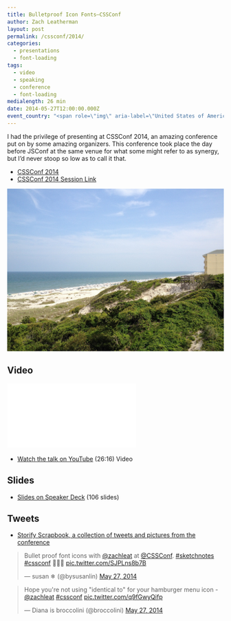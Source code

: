 ```yaml
---
title: Bulletproof Icon Fonts—CSSConf
author: Zach Leatherman
layout: post
permalink: /cssconf/2014/
categories:
  - presentations
  - font-loading
tags:
  - video
  - speaking
  - conference
  - font-loading
medialength: 26 min
date: 2014-05-27T12:00:00.000Z
event_country: "<span role=\"img\" aria-label=\"United States of America\" title=\"United States of America\">\U0001F1FA\U0001F1F8</span>"
---
```


I had the privilege of presenting at CSSConf 2014, an amazing conference put on by some amazing organizers. This conference took place the day before JSConf at the same venue for what some might refer to as synergy, but I’d never stoop so low as to call it that.

* [CSSConf 2014](http://2014.cssconf.com/)
* [CSSConf 2014 Session Link](http://2014.cssconf.com/index.html#zach)

![CSSConf 2014 Hotel View](/web/img/posts/cssconf.jpg)

## Video

<div class="fluid-width-video-wrapper"><iframe src="//www.youtube.com/embed/1EL4VpScnxE" frameborder="0" allowfullscreen></iframe></div>

* [Watch the talk on YouTube](https://www.youtube.com/watch?v=1EL4VpScnxE) (26:16) <span class="tag video">Video</span>

## Slides

<script async class="speakerdeck-embed" data-id="9986ceb0d801013190141630294e6fbc" data-ratio="1.33333333333333" src="//speakerdeck.com/assets/embed.js"></script>

* [Slides on Speaker Deck](https://speakerdeck.com/zachleat/bulletproof-font-icons) (106 slides)

## Tweets

* [Storify Scrapbook, a collection of tweets and pictures from the conference](https://storify.com/zachleat/cssconf-2014-bulletproof-icon-fonts-scrapbook)

<blockquote class="twitter-tweet" lang="en"><p>Bullet proof font icons with <a href="https://twitter.com/zachleat">@zachleat</a> at <a href="https://twitter.com/CSSConf">@CSSConf</a>. <a href="https://twitter.com/hashtag/sketchnotes?src=hash">#sketchnotes</a> <a href="https://twitter.com/hashtag/cssconf?src=hash">#cssconf</a> 🍕🍕🍕 <a href="http://t.co/SJPLns8b7B">pic.twitter.com/SJPLns8b7B</a></p>&mdash; susan ❄ (@bysusanlin) <a href="https://twitter.com/bysusanlin/status/471356998685323265">May 27, 2014</a></blockquote>

<blockquote class="twitter-tweet" lang="en"><p>Hope you&#39;re not using &quot;identical to&quot; for your hamburger menu icon - <a href="https://twitter.com/zachleat">@zachleat</a> <a href="https://twitter.com/hashtag/cssconf?src=hash">#cssconf</a> <a href="http://t.co/q9fGwyQifp">pic.twitter.com/q9fGwyQifp</a></p>&mdash; Diana is broccolini (@broccolini) <a href="https://twitter.com/broccolini/status/471352835687190528">May 27, 2014</a></blockquote>


